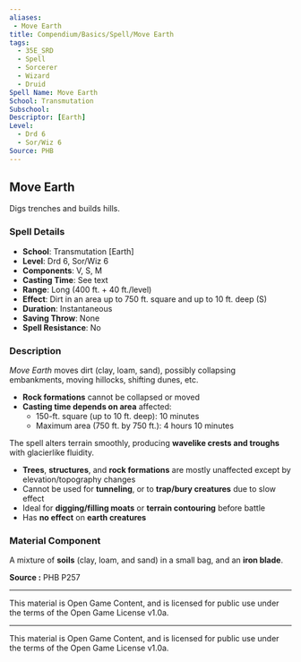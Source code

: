 ```yaml
---
aliases:
 - Move Earth
title: Compendium/Basics/Spell/Move Earth
tags:  
  - 35E_SRD  
  - Spell  
  - Sorcerer  
  - Wizard  
  - Druid  
Spell Name: Move Earth
School: Transmutation
Subschool: 
Descriptor: [Earth]
Level:  
  - Drd 6  
  - Sor/Wiz 6  
Source: PHB
---
```


## Move Earth

Digs trenches and builds hills.

### Spell Details

- **School**: Transmutation [Earth]  
- **Level**: Drd 6, Sor/Wiz 6  
- **Components**: V, S, M  
- **Casting Time**: See text  
- **Range**: Long (400 ft. + 40 ft./level)  
- **Effect**: Dirt in an area up to 750 ft. square and up to 10 ft. deep (S)  
- **Duration**: Instantaneous  
- **Saving Throw**: None  
- **Spell Resistance**: No  

### Description

*Move Earth* moves dirt (clay, loam, sand), possibly collapsing embankments, moving hillocks, shifting dunes, etc.

- **Rock formations** cannot be collapsed or moved  
- **Casting time depends on area** affected:
  - 150-ft. square (up to 10 ft. deep): 10 minutes  
  - Maximum area (750 ft. by 750 ft.): 4 hours 10 minutes

The spell alters terrain smoothly, producing **wavelike crests and troughs** with glacierlike fluidity.

- **Trees**, **structures**, and **rock formations** are mostly unaffected except by elevation/topography changes  
- Cannot be used for **tunneling**, or to **trap/bury creatures** due to slow effect  
- Ideal for **digging/filling moats** or **terrain contouring** before battle  
- Has **no effect** on **earth creatures**

### Material Component

A mixture of **soils** (clay, loam, and sand) in a small bag, and an **iron blade**.



**Source :** PHB P257

---

This material is Open Game Content, and is licensed for public use under  
the terms of the Open Game License v1.0a.

---

This material is Open Game Content, and is licensed for public use under the terms of the Open Game License v1.0a.
